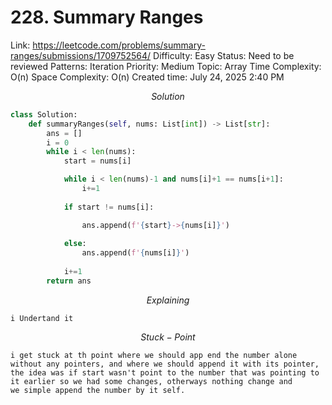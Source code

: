 # 228. Summary Ranges

Link: https://leetcode.com/problems/summary-ranges/submissions/1709752564/
Difficulty: Easy
Status: Need to be reviewed
Patterns: Iteration
Priority: Medium
Topic: Array
Time Complexity: O(n)
Space Complexity: O(n)
Created time: July 24, 2025 2:40 PM

$$
Solution
$$

```python
class Solution:
    def summaryRanges(self, nums: List[int]) -> List[str]:
        ans = []
        i = 0
        while i < len(nums):
            start = nums[i]

            while i < len(nums)-1 and nums[i]+1 == nums[i+1]:
                i+=1
            
            if start != nums[i]:

                ans.append(f'{start}->{nums[i]}')
            
            else:
                ans.append(f'{nums[i]}')
            
            i+=1
        return ans
```

$$
Explaining
$$

```
i Undertand it
```

$$
Stuck-Point
$$

```
i get stuck at th point where we should app end the number alone without any pointers, and where we should append it with its pointer,
the idea was if start wasn't point to the number that was pointing to it earlier so we had some changes, otherways nothing change and
we simple append the number by it self.
```